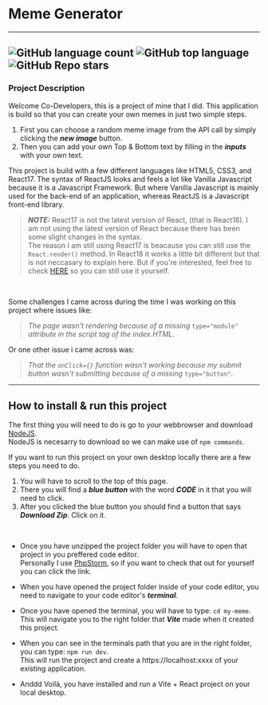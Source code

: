 

# Meme Generator
---
![GitHub language count](https://img.shields.io/github/languages/count/SemRodenburg/Meme-Generator)
![GitHub top language](https://img.shields.io/github/languages/top/SemRodenburg/Meme-Generator?color=red)
![GitHub Repo stars](https://img.shields.io/github/stars/SemRodenburg/Meme-Generator?style=social)
---
### Project Description

Welcome Co-Developers, this is a project of mine that I did. This application is build so that you can create your own memes in just two simple steps. 
<br>

1. First you can choose a random meme image from the API call by simply clicking the **_new image_** button.
2. Then you can add your own Top & Bottom text by filling in the **_inputs_** with your own text.

This project is build with a few different languages like HTML5, CSS3, and React17. The syntax of ReactJS looks and feels a lot like Vanilla Javascript because it is a Javascript Framework. But where Vanilla Javascript is mainly used for the back-end of an application, whereas ReactJS is a Javascript front-end library.
<br>

> **_NOTE:_** React17 is not the latest version of React, (that is React18). I am not using the latest version of React because there has been some slight changes in the syntax.
<br> The reason I am still using React17 is beacause you can still use the `React.render()` method. In React18 it works a little bit different but that is not neccasary to explain here. But if you're interested, feel free to check [HERE](https://react.dev/blog/2022/03/08/react-18-upgrade-guide#updates-to-client-rendering-apis) so you can still use it yourself. 
<br>

Some challenges I came across during the time I was working on this project where issues like: 
<br>

> _The page wasn't rendering because of a missing_ `type="module"` _attribute in the script tag of the index.HTML_.

Or one other issue i came across was:
<br>

> _That the `onClick={}` function wasn't working because my submit button wasn't submitting because of a missing_ `type="button"`.

---

## How to install & run this project

The first thing you will need to do is go to your webbrowser and download [NodeJS](https://nodejs.org/en/download).
<br>
NodeJS is necesarry to download so we can make use of `npm commands`.

If you want to run this project on your own desktop locally there are a few steps you need to do.
<br>

1. You will have to scroll to the top of this page.
2. There you will find a **_blue button_** with the word **_CODE_** in it that you will need to click.
3. After you clicked the blue button you should find a button that says **_Download Zip_**. Click on it. 
<br>

* Once you have unzipped the project folder you will have to open that project in you preffered code editor.
<br> Personally I use 
[PhpStorm](https://www.jetbrains.com/phpstorm/promo/?source=google&medium=cpc&campaign=EMEA_en_NL_PhpStorm_Branded&term=phpstorm&content=604081945420&gclid=CjwKCAiA8YyuBhBSEiwA5R3-E-4VA5g58NxfzlqRCCgYr4iBeScSx_ZeW80mlVQkwt731UmILBLvABoCecAQAvD_BwE), 
so if you want to check that out for yourself you can click the link.

* When you have opened the project folder inside of your code editor, you need to navigate to your code editor's **_terminal_**.
  
* Once you have opened the terminal, you will have to type: `cd my-meme`.
  <br>
  This will navigate you to the right folder that **_Vite_** made when it created this project.

* When you can see in the terminals path that you are in the right folder, you can type: `npm run dev`.
  <br>
  This will run the project and create a https://localhost:xxxx of your existing application.

* Anddd Voilà, you have installed and run a Vite + React project on your local desktop.



